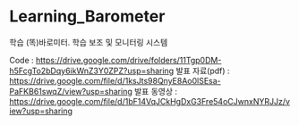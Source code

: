# Learning_Barometer
학습 (똑)바로미터. 학습 보조 및 모니터링 시스템

Code : https://drive.google.com/drive/folders/11Tgp0DM-h5FcgTo2bDqy6ikWnZ3Y0ZPZ?usp=sharing
발표 자료(pdf) : https://drive.google.com/file/d/1ksJts98QnyE8Ao0lSEsa-PaFKB61swqZ/view?usp=sharing
발표 동영상 : https://drive.google.com/file/d/1bF14VqJCkHgDxG3Fre54oCJwnxNYRJJz/view?usp=sharing
